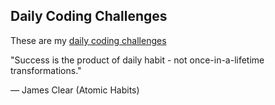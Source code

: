 ## Daily Coding Challenges

These are my [daily coding challenges](https://mccp.app/)

"Success is the product of daily habit - not once-in-a-lifetime transformations."

— James Clear (Atomic Habits)
